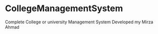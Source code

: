# CollegeManagementSystem
 Complete College or university Management System Developed my Mirza Ahmad
